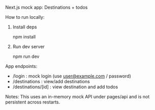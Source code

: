 Next.js mock app: Destinations + todos

How to run locally:

1. Install deps

   npm install

2. Run dev server

   npm run dev

App endpoints:
- /login : mock login (use user@example.com / password)
- /destinations : view/add destinations
- /destinations/[id] : view destination and add todos

Notes: This uses an in-memory mock API under pages/api and is not persistent across restarts.
